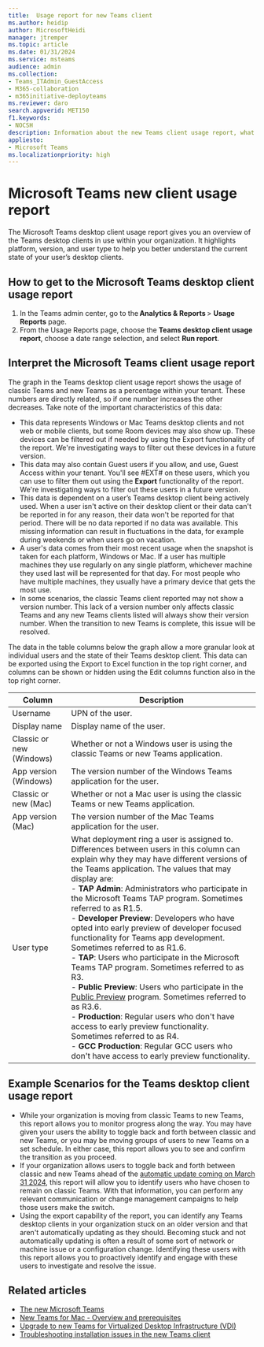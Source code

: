 ```yaml
---
title:  Usage report for new Teams client
ms.author: heidip
author: MicrosoftHeidi
manager: jtremper
ms.topic: article
ms.date: 01/31/2024
ms.service: msteams
audience: admin
ms.collection: 
- Teams_ITAdmin_GuestAccess
- M365-collaboration
- m365initiative-deployteams
ms.reviewer: daro
search.appverid: MET150
f1.keywords:
- NOCSH
description: Information about the new Teams client usage report, what it does and how to make the best use of it.
appliesto: 
- Microsoft Teams
ms.localizationpriority: high
---
```


# Microsoft Teams new client usage report

The Microsoft Teams desktop client usage report gives you an overview of the Teams desktop clients in use within your organization. It highlights platform, version, and user type to help you better understand the current state of your user’s desktop clients.

## How to get to the Microsoft Teams desktop client usage report

1. In the Teams admin center, go to the **Analytics & Reports** > **Usage Reports** page.
1. From the Usage Reports page, choose the **Teams desktop client usage report**, choose a date range selection, and select **Run report**.

## Interpret the Microsoft Teams client usage report

The graph in the Teams desktop client usage report shows the usage of classic Teams and new Teams as a percentage within your tenant. These numbers are directly related, so if one number increases the other decreases. Take note of the important characteristics of this data:

- This data represents Windows or Mac Teams desktop clients and not web or mobile clients, but some Room devices may also show up. These devices can be filtered out if needed by using the Export functionality of the report. We're investigating ways to filter out these devices in a future version.
- This data may also contain Guest users if you allow, and use, Guest Access within your tenant. You'll see #EXT# on these users, which you can use to filter them out using the **Export** functionality of the report. We're investigating ways to filter out these users in a future version.
- This data is dependent on a user’s Teams desktop client being actively used. When a user isn't active on their desktop client or their data can't be reported in for any reason, their data won't be reported for that period. There will be no data reported if no data was available. This missing information can result in fluctuations in the data, for example during weekends or when users go on vacation.
- A user's data comes from their most recent usage when the snapshot is taken for each platform, Windows or Mac. If a user has multiple machines they use regularly on any single platform, whichever machine they used last will be represented for that day. For most people who have multiple machines, they usually have a primary device that gets the most use.
- In some scenarios, the classic Teams client reported may not show a version number. This lack of a version number only affects classic Teams and any new Teams clients listed will always show their version number. When the transition to new Teams is complete, this issue will be resolved.

The data in the table columns below the graph allow a more granular look at individual users and the state of their Teams desktop client. This data can be exported using the Export to Excel function in the top right corner, and columns can be shown or hidden using the Edit columns function also in the top right corner.

|Column                   |Description                                                                        |
|-------------------------|-----------------------------------------------------------------------------------|
|Username                 |UPN of the user.                                                                   |
|Display name             |Display name of the user.                                                          |
|Classic or new (Windows) |Whether or not a Windows user is using the classic Teams or new Teams application. |
|App version (Windows)    |The version number of the Windows Teams application for the user.                  |
|Classic or new (Mac)     |Whether or not a Mac user is using the classic Teams or new Teams application.     |
|App version (Mac)        |The version number of the Mac Teams application for the user.                      |
|User type                |What deployment ring a user is assigned to. Differences between users in this column can explain why they may have different versions of the Teams application. The values that may display are: <br> - **TAP Admin**: Administrators who participate in the Microsoft Teams TAP program. Sometimes referred to as R1.5. <br> - **Developer Preview**: Developers who have opted into early preview of developer focused functionality for Teams app development. Sometimes referred to as R1.6. <br> - **TAP**: Users who participate in the Microsoft Teams TAP program. Sometimes referred to as R3. <br> - **Public Preview**: Users who participate in the [Public Preview](public-preview-doc-updates.md) program. Sometimes referred to as R3.6. <br> - **Production**: Regular users who don't have access to early preview functionality. Sometimes referred to as R4. <br> - **GCC Production**: Regular GCC users who don't have access to early preview functionality. |

## Example Scenarios for the Teams desktop client usage report

- While your organization is moving from classic Teams to new Teams, this report allows you to monitor progress along the way. You may have given your users the ability to toggle back and forth between classic and new Teams, or you may be moving groups of users to new Teams on a set schedule. In either case, this report allows you to see and confirm the transition as you proceed.
- If your organization allows users to toggle back and forth between classic and new Teams ahead of the [automatic update coming on March 31 2024](new-teams-automatic-upgrade-announced.md), this report will allow you to identify users who have chosen to remain on classic Teams. With that information, you can perform any relevant communication or change management campaigns to help those users make the switch.
- Using the export capability of the report, you can identify any Teams desktop clients in your organization stuck on an older version and that aren't automatically updating as they should. Becoming stuck and not automatically updating is often a result of some sort of network or machine issue or a configuration change. Identifying these users with this report allows you to proactively identify and engage with these users to investigate and resolve the issue.

## Related articles

- [The new Microsoft Teams](new-teams-desktop-admin.md)
- [New Teams for Mac - Overview and prerequisites](new-teams-mac-install-prerequisites.md)
- [Upgrade to new Teams for Virtualized Desktop Infrastructure (VDI)](new-teams-vdi-requirements-deploy.md)
- [Troubleshooting installation issues in the new Teams client](new-teams-troubleshooting-installation.md)

